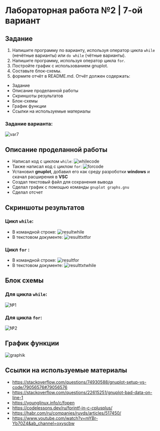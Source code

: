 # Лабораторная работа №2 | 7-ой вариант
## Задание
1) Напишите программу по варианту, используя оператор цикла ``while`` (нечётные варианты) или ``do while`` (чётные варианты).
2) Напишите программу, используя оператор цикла ``for``.
3) Постройте график с использованием gnuplot.
4) Составьте блок-схемы.
5) формите отчёт в README.md. Отчёт должен содержать:
- Задание
- Описание проделанной работы
- Скриншоты результатов
- Блок-схемы
- График функции
- Ссылки на используемые материалы

### Задание варианта:
![var7](var7.png)



## Описание проделанной работы
- Написал код с циклом ``while``:
![whilecode](whilecode.png)
- Также написал код с циклом ``for``:
![forcode](forcode.png)
- Установил **gnuplot**, добавил его как среду разроботки **windows** и скачал расширения в **VSC**
- Создал текстовый файл для сохранения вывода
- Сделал график с помощью команды ``gnuplot graphs.gnu``
- Сделал отсчет


## Скриншоты результатов 
### Цикл ``while``:
- В командной строке:
![resultwhile](comandwhile.png)
- В текстовом документе:
![resulttxtfor](txtwhile.png)
### Цикл ``for`` :
- В командной строке:
![resultfor](comandfor.png)
- В текстовом документе:
![resulttxtwhile](txtfor.png)



## Блок схемы
### Для цикла ``while``:
![№1](blockshem1-1.png)
### Для цикла ``for``:
![№2](blockshema2-1.png)



## График функции
![graphik](graphforreadme-1.png)


## Ссылки на используемые материалы
- https://stackoverflow.com/questions/74930588/gnuplot-setup-vs-code/79056576#79056576 
- https://stackoverflow.com/questions/22615251/gnuplot-bad-data-on-line-1
- https://younglinux.info/c/fopen
- https://codelessons.dev/ru/fprintf-in-c-cplusplus/
- https://habr.com/ru/companies/ruvds/articles/517450/
- https://www.youtube.com/watch?v=mYBr-Yb70Z4&ab_channel=oxyscbw
